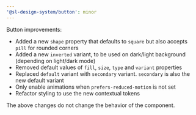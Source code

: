 ```yaml
---
'@sl-design-system/button': minor
---
```


Button improvements:
- Added a new `shape` property that defaults to `square` but also accepts `pill` for rounded corners
- Added a new `inverted` variant, to be used on dark/light background (depending on light/dark mode)
- Removed default values of `fill`, `size`, `type` and `variant` properties
- Replaced `default` variant with `secondary` variant. `secondary` is also the new default variant
- Only enable animations when `prefers-reduced-motion` is not set
- Refactor styling to use the new contextual tokens

The above changes do not change the behavior of the component.